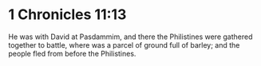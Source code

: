 # 1 Chronicles 11:13

He was with David at Pasdammim, and there the Philistines were gathered together to battle, where was a parcel of ground full of barley; and the people fled from before the Philistines.